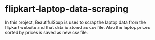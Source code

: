 # flipkart-laptop-data-scraping
In this project, BeautifulSoup is used to scrap the laptop data from the flipkart website and that data is stored as csv file. Also the laptop prices sorted by prices is saved as new csv file.
